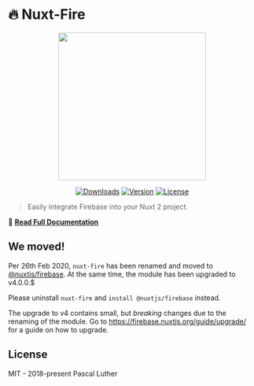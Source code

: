 # 🔥 Nuxt-Fire

<p align="center"><img align="center" height="300px" src="https://nuxt-fire-demo.firebaseapp.com/logo_text.png"/></p>

<p align="center">
  <a href="https://www.npmjs.com/package/nuxt-fire"><img src="https://badgen.net/npm/dm/nuxt-fire" alt="Downloads"></a>
  <a href="https://www.npmjs.com/package/nuxt-fire"><img src="https://badgen.net/npm/v/nuxt-fire" alt="Version"></a>
  <a href="https://www.npmjs.com/package/nuxt-fire"><img src="https://badgen.net/npm/license/nuxt-fire" alt="License"></a>
 </p>
</p>

> Easily integrate Firebase into your Nuxt 2 project.

📖 [**Read Full Documentation**](https://nuxtfire.netlify.com/)

## We moved!

Per 26th Feb 2020, `nuxt-fire` has been renamed and moved to [@nuxtjs/firebase](https://github.com/nuxt-community/firebase-module). At the same time, the module has been upgraded to v4.0.0.\$

Please uninstall `nuxt-fire` and `install @nuxtjs/firebase` instead.

The upgrade to v4 contains small, but _breaking_ changes due to the renaming of the module. Go to https://firebase.nuxtjs.org/guide/upgrade/ for a guide on how to upgrade.

## License

MIT - 2018-present Pascal Luther
